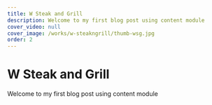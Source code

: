 ```yaml
---
title: W Steak and Grill
description: Welcome to my first blog post using content module
cover_video: null
cover_image: /works/w-steakngrill/thumb-wsg.jpg
order: 2
---
```


# W Steak and Grill

Welcome to my first blog post using content module